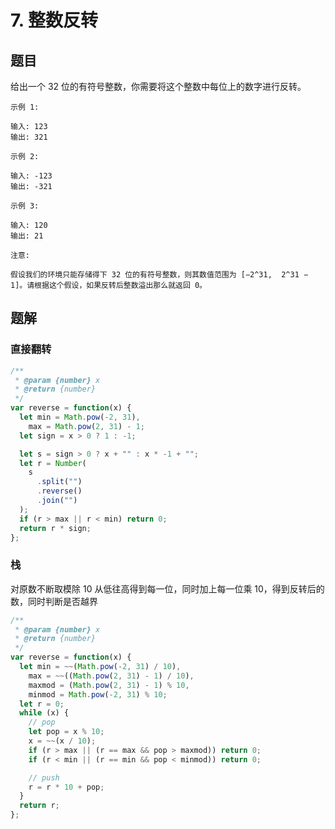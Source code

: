 # 7. 整数反转

## 题目

给出一个 32 位的有符号整数，你需要将这个整数中每位上的数字进行反转。

```
示例 1:

输入: 123
输出: 321

示例 2:

输入: -123
输出: -321

示例 3:

输入: 120
输出: 21

注意:

假设我们的环境只能存储得下 32 位的有符号整数，则其数值范围为 [−2^31,  2^31 − 1]。请根据这个假设，如果反转后整数溢出那么就返回 0。
```

## 题解

### 直接翻转

```JavaScript
/**
 * @param {number} x
 * @return {number}
 */
var reverse = function(x) {
  let min = Math.pow(-2, 31),
    max = Math.pow(2, 31) - 1;
  let sign = x > 0 ? 1 : -1;

  let s = sign > 0 ? x + "" : x * -1 + "";
  let r = Number(
    s
      .split("")
      .reverse()
      .join("")
  );
  if (r > max || r < min) return 0;
  return r * sign;
};

```

### 栈

对原数不断取模除 10 从低往高得到每一位，同时加上每一位乘 10，得到反转后的数，同时判断是否越界

```JavaScript
/**
 * @param {number} x
 * @return {number}
 */
var reverse = function(x) {
  let min = ~~(Math.pow(-2, 31) / 10),
    max = ~~((Math.pow(2, 31) - 1) / 10),
    maxmod = (Math.pow(2, 31) - 1) % 10,
    minmod = Math.pow(-2, 31) % 10;
  let r = 0;
  while (x) {
    // pop
    let pop = x % 10;
    x = ~~(x / 10);
    if (r > max || (r == max && pop > maxmod)) return 0;
    if (r < min || (r == min && pop < minmod)) return 0;

    // push
    r = r * 10 + pop;
  }
  return r;
};

```

